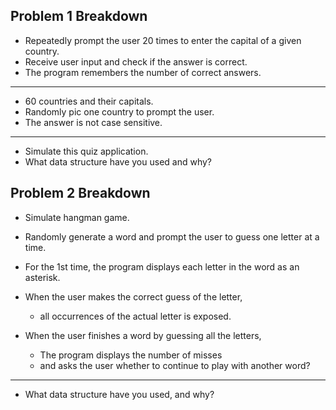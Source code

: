 ## Problem 1 Breakdown

- Repeatedly prompt the user 20 times to enter the capital of a given country.
- Receive user input and check if the answer is correct.
- The program remembers the number of correct answers.

---

- 60 countries and their capitals.
- Randomly pic one country to prompt the user.
- The answer is not case sensitive.

---

- Simulate this quiz application.
- What data structure have you used and why?

## Problem 2 Breakdown

- Simulate hangman game.
- Randomly generate a word and prompt the user to guess one letter at a time.
- For the 1st time, the program displays each letter in the word as an asterisk.
- When the user makes the correct guess of the letter,
  - all occurrences of the actual letter is exposed.
- When the user finishes a word by guessing all the letters,

  - The program displays the number of misses
  - and asks the user whether to continue to play with another word?

---

- What data structure have you used, and why?

